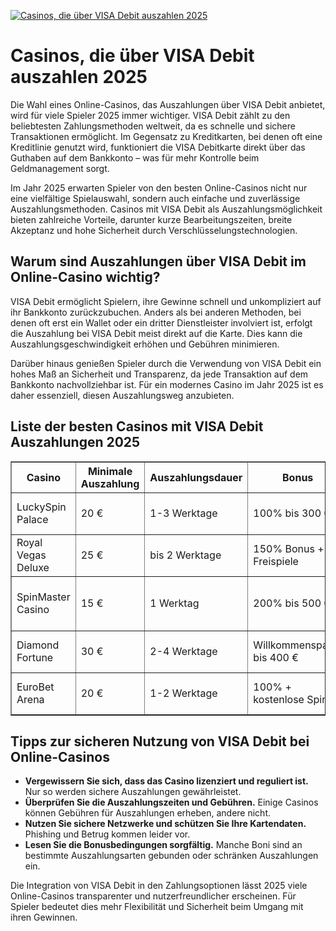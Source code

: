 [![Casinos, die über VISA Debit auszahlen 2025](https://123-caf.pages.dev/gitsignup.png)](https://vrmoo.ru/Bt82HjjY)

<h1>Casinos, die über VISA Debit auszahlen 2025</h1>  <p>Die Wahl eines Online-Casinos, das Auszahlungen über VISA Debit anbietet, wird für viele Spieler 2025 immer wichtiger. VISA Debit zählt zu den beliebtesten Zahlungsmethoden weltweit, da es schnelle und sichere Transaktionen ermöglicht. Im Gegensatz zu Kreditkarten, bei denen oft eine Kreditlinie genutzt wird, funktioniert die VISA Debitkarte direkt über das Guthaben auf dem Bankkonto – was für mehr Kontrolle beim Geldmanagement sorgt.</p>  <p>Im Jahr 2025 erwarten Spieler von den besten Online-Casinos nicht nur eine vielfältige Spielauswahl, sondern auch einfache und zuverlässige Auszahlungsmethoden. Casinos mit VISA Debit als Auszahlungsmöglichkeit bieten zahlreiche Vorteile, darunter kurze Bearbeitungszeiten, breite Akzeptanz und hohe Sicherheit durch Verschlüsselungstechnologien.</p>  <h2>Warum sind Auszahlungen über VISA Debit im Online-Casino wichtig?</h2>  <p>VISA Debit ermöglicht Spielern, ihre Gewinne schnell und unkompliziert auf ihr Bankkonto zurückzubuchen. Anders als bei anderen Methoden, bei denen oft erst ein Wallet oder ein dritter Dienstleister involviert ist, erfolgt die Auszahlung bei VISA Debit meist direkt auf die Karte. Dies kann die Auszahlungsgeschwindigkeit erhöhen und Gebühren minimieren.</p>  <p>Darüber hinaus genießen Spieler durch die Verwendung von VISA Debit ein hohes Maß an Sicherheit und Transparenz, da jede Transaktion auf dem Bankkonto nachvollziehbar ist. Für ein modernes Casino im Jahr 2025 ist es daher essenziell, diesen Auszahlungsweg anzubieten.</p>  <h2>Liste der besten Casinos mit VISA Debit Auszahlungen 2025</h2>  <table border="1" cellpadding="8" cellspacing="0" style="border-collapse: collapse; width: 100%;">   <thead>     <tr>       <th>Casino</th>       <th>Minimale Auszahlung</th>       <th>Auszahlungsdauer</th>       <th>Bonus</th>       <th>Besonderheiten</th>     </tr>   </thead>   <tbody>     <tr>       <td>LuckySpin Palace</td>       <td>20 €</td>       <td>1-3 Werktage</td>       <td>100% bis 300 €</td>       <td>Live-Dealer, schnelle Auszahlungen</td>     </tr>     <tr>       <td>Royal Vegas Deluxe</td>       <td>25 €</td>       <td>bis 2 Werktage</td>       <td>150% Bonus + 50 Freispiele</td>       <td>VIP-Programm, mobiles Spielen</td>     </tr>     <tr>       <td>SpinMaster Casino</td>       <td>15 €</td>       <td>1 Werktag</td>       <td>200% bis 500 €</td>       <td>Große Slot-Auswahl, schnelle Auszahlungen</td>     </tr>     <tr>       <td>Diamond Fortune</td>       <td>30 €</td>       <td>2-4 Werktage</td>       <td>Willkommenspaket bis 400 €</td>       <td>Exklusive Turniere, mobilfreundlich</td>     </tr>     <tr>       <td>EuroBet Arena</td>       <td>20 €</td>       <td>1-2 Werktage</td>       <td>100% + kostenlose Spins</td>       <td>Sportwetten und Casino kombiniert</td>     </tr>   </tbody> </table>  <h2>Tipps zur sicheren Nutzung von VISA Debit bei Online-Casinos</h2>  <ul>   <li><strong>Vergewissern Sie sich, dass das Casino lizenziert und reguliert ist.</strong> Nur so werden sichere Auszahlungen gewährleistet.</li>   <li><strong>Überprüfen Sie die Auszahlungszeiten und Gebühren.</strong> Einige Casinos können Gebühren für Auszahlungen erheben, andere nicht.</li>   <li><strong>Nutzen Sie sichere Netzwerke und schützen Sie Ihre Kartendaten.</strong> Phishing und Betrug kommen leider vor.</li>   <li><strong>Lesen Sie die Bonusbedingungen sorgfältig.</strong> Manche Boni sind an bestimmte Auszahlungsarten gebunden oder schränken Auszahlungen ein.</li> </ul>  <p>Die Integration von VISA Debit in den Zahlungsoptionen lässt 2025 viele Online-Casinos transparenter und nutzerfreundlicher erscheinen. Für Spieler bedeutet dies mehr Flexibilität und Sicherheit beim Umgang mit ihren Gewinnen.</p>
